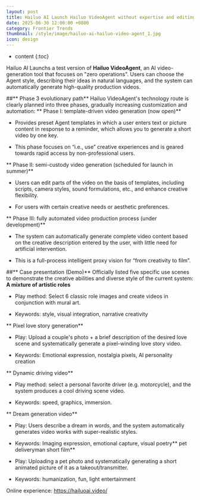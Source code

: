 ```yaml
---
layout: post
title: Hailuo AI Launch Hailuo VideoAgent without expertise and editing skills Generate creative video through a natural language key
date: 2025-06-30 12:00:00 +0800
category: Frontier Trends
thumbnail: /style/image/hailuo-ai-hailuo-video-agent_1.jpg
icon: design
---
```

* content
{:toc}

Hailuo AI Launchs a test version of **Hailuo VideoAgent**, an AI video-generation tool that focuses on "zero operations". Users can choose the Agent style, describing their ideas in natural languages, and the system can automatically generate high-quality production videos.

##** Phase 3 evolutionary path** Hailuo VideoAgent's technology route is clearly planned into three phases, gradually increasing customization and automation: ** Phase I: template-driven video generation (now open)**

- Provides preset Agent templates in which a user enters text or picture content in response to a reminder, which allows you to generate a short video by one key.

- This phase focuses on “i.e., use” creative experiences and is geared towards rapid access by non-professional users.

** Phase II: semi-custody video generation (scheduled for launch in summer)**

- Users can edit parts of the video on the basis of templates, including scripts, camera styles, sound formulations, etc., and enhance creative flexibility.

- For users with certain creative needs or aesthetic preferences.

** Phase III: fully automated video production process (under development)**

- The system can automatically generate complete video content based on the creative description entered by the user, with little need for artificial intervention.

- This is a full-process intelligent proxy vision for “from creativity to film”.

##** Case presentation (Demo)** Officially listed five specific use scenes to demonstrate the creative abilities and diverse style of the current system: **A mixture of artistic roles**

- Play method: Select 6 classic role images and create videos in conjunction with mural art.

- Keywords: style, visual integration, narrative creativity

** Pixel love story generation**

- Play: Upload a couple's photo + a brief description of the desired love scene and systematically generate a pixel-winding love story video.

- Keywords: Emotional expression, nostalgia pixels, AI personality creation

** Dynamic driving video**

- Play method: select a personal favorite driver (e.g. motorcycle), and the system produces a cool driving scene video.

- Keywords: speed, graphics, immersion.

** Dream generation video**

- Play: Users describe a dream in words, and the system automatically generates video works with super-realistic styles.

- Keywords: Imaging expression, emotional capture, visual poetry** pet deliveryman short film**

- Play: Uploading a pet photo and systematically generating a short animated picture of it as a takeout/transmitter.

- Keywords: humanization, fun, light entertainment

Online experience: https://hailuoai.video/